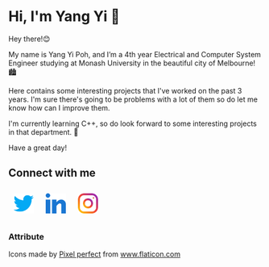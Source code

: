 # Hi, I'm Yang Yi 👋

Hey there!😊

My name is Yang Yi Poh, and I’m a 4th year Electrical and Computer System Engineer studying at Monash University in the beautiful city of Melbourne! 🏙️ 

Here contains some interesting projects that I've worked on the past 3 years. I'm sure there's going to be problems with a lot of them so do let me know how can I improve them.

I'm currently learning C++, so do look forward to some interesting projects in that department. 💖

Have a great day!

## Connect with me
<!-- [<img style="margin:5px; width:40px; align:left" alt="codeSTACKr.com" src="png/website.png" />][website] -->
[<img style="margin:10px; width:40px; align:left" alt="Twitter" src="png/twitter.png" />][twitter]
[<img style="margin:10px; width:40px; align:left" alt="LinkedIn" src="png/linkedin.png" />][linkedin]
[<img style="margin:10px; width:40px; align:left" alt="Instagram" src="png/instagram.png" />][instagram]
<br>

### Attribute
<div>Icons made by <a href="https://www.flaticon.com/authors/pixel-perfect" title="Pixel perfect">Pixel perfect</a> from <a href="https://www.flaticon.com/" title="Flaticon">www.flaticon.com</a></div>

[website]: https://google.com
[twitter]: https://twitter.com/YangYiPoh1
[instagram]: https://www.instagram.com/yangyi_poh/
[linkedin]: https://www.linkedin.com/in/yangyipoh/

<!---
yangyipoh/yangyipoh is a ✨ special ✨ repository because its `README.md` (this file) appears on your GitHub profile.
You can click the Preview link to take a look at your changes.
--->
